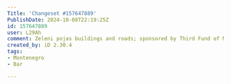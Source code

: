 ```yaml
---
Title: 'Changeset #157647889'
PublishDate: 2024-10-08T22:19:25Z
id: 157647889
user: L29Ah
comment: Zeleni pojas buildings and roads; sponsored by Third Fund of Montelibero
created_by: iD 2.30.4
tags:
- Montenegro
- Bar

---
```

